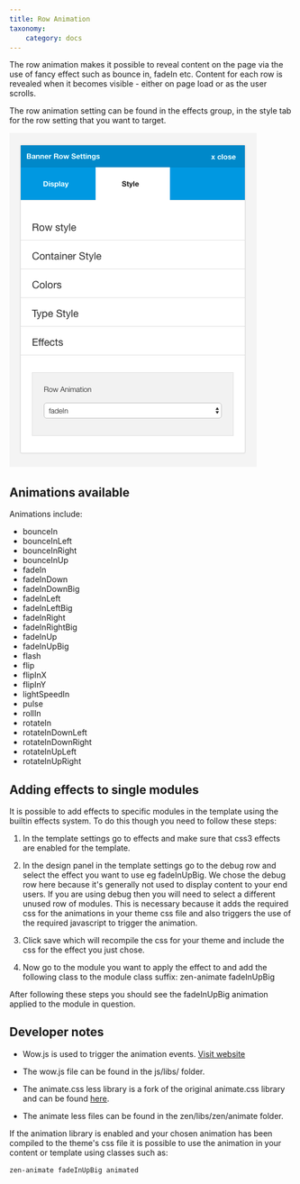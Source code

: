 ```yaml
---
title: Row Animation
taxonomy:
    category: docs
---
```


The row animation makes it possible to reveal content on the page via the use of fancy effect such as bounce in, fadeIn etc. Content for each row is revealed when it becomes visible - either on page load or as the user scrolls.

The row animation setting can be found in the effects group, in the style tab for the row setting that you want to target.

![Animations](effects.png)

## Animations available

Animations include:

- bounceIn
- bounceInLeft
- bounceInRight
- bounceInUp
- fadeIn
- fadeInDown
- fadeInDownBig
- fadeInLeft
- fadeInLeftBig
- fadeInRight
- fadeInRightBig
- fadeInUp
- fadeInUpBig
- flash
- flip
- flipInX
- flipInY
- lightSpeedIn
- pulse
- rollIn
- rotateIn
- rotateInDownLeft
- rotateInDownRight
- rotateInUpLeft
- rotateInUpRight


## Adding effects to single modules

It is possible to add effects to specific modules in the template using the builtin effects system. To do this though you need to follow these steps:

1. In the template settings go to effects and make sure that css3 effects are enabled for the template.

2. In the design panel in the template settings go to the debug row and select the effect you want to use eg fadeInUpBig. We chose the debug row here because it's generally not used to display content to your end users. If you are using debug then you will need to select a different unused row of modules. This is necessary because it adds the required css for the animations in your theme css file and also triggers the use of the required javascript to trigger the animation.

3. Click save which will recompile the css for your theme and include the css for the effect you just chose.

4. Now go to the module you want to apply the effect to and add the following class to the module class suffix: zen-animate fadeInUpBig

After following these steps you should see the fadeInUpBig animation applied to the module in question.


## Developer notes


- Wow.js is used to trigger the animation events. <a href="http://mynameismatthieu.com/WOW/">Visit website</a>
- The wow.js file can be found in the js/libs/ folder.

- The animate.css less library is a fork of the original animate.css library and can be found <a href="https://github.com/machito/animate.less">here</a>.

- The animate less files can be found in the zen/libs/zen/animate folder.	

If the animation library is enabled and your chosen animation has been compiled to the theme's css file it is possible to use the animation in your content or template using classes such as:

	zen-animate fadeInUpBig animated
